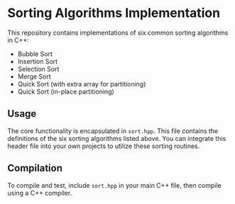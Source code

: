 # Sorting Algorithms Implementation

This repository contains implementations of six common sorting algorithms in C++:

* Bubble Sort
* Insertion Sort
* Selection Sort
* Merge Sort
* Quick Sort (with extra array for partitioning)
* Quick Sort (in-place partitioning)


## Usage

The core functionality is encapsulated in `sort.hpp`.  This file contains the definitions of the six sorting algorithms listed above.  You can integrate this header file into your own projects to utilize these sorting routines.


## Compilation

To compile and test, include `sort.hpp` in your main C++ file, then compile using a C++ compiler.


